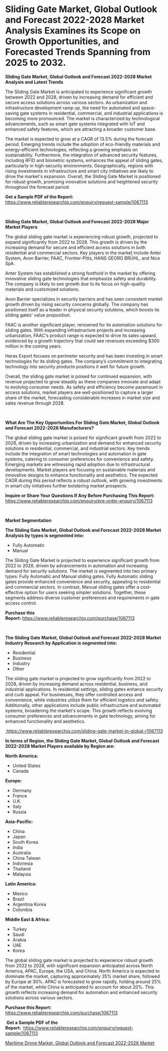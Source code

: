 <p><h1>Sliding Gate Market, Global Outlook and Forecast 2022-2028 Market Analysis Examines its Scope on Growth Opportunities, and Forecasted Trends Spanning from 2025 to 2032.</h1></p><p><strong>Sliding Gate Market, Global Outlook and Forecast 2022-2028 Market Analysis and Latest Trends</strong></p>
<p><p>The Sliding Gate Market is anticipated to experience significant growth between 2022 and 2028, driven by increasing demand for efficient and secure access solutions across various sectors. As urbanization and infrastructure development ramp up, the need for automated and space-saving gate systems in residential, commercial, and industrial applications is becoming more pronounced. The market is characterized by technological advancements, such as smart gate systems integrated with IoT and enhanced safety features, which are attracting a broader customer base.</p><p>The market is expected to grow at a CAGR of 13.5% during the forecast period. Emerging trends include the adoption of eco-friendly materials and energy-efficient technologies, reflecting a growing emphasis on sustainability. Furthermore, the integration of advanced security features, including RFID and biometric systems, enhances the appeal of sliding gates, particularly in high-security environments. Geographically, regions with rising investments in infrastructure and smart city initiatives are likely to drive the market's expansion. Overall, the Sliding Gate Market is positioned for robust growth, promising innovative solutions and heightened security throughout the forecast period.</p></p>
<p><strong>Get a Sample PDF of the Report:&nbsp;</strong> <a href="https://www.reliableresearchiq.com/enquiry/request-sample/1067113?utm_campaign=3006&utm_medium=2&utm_source=Github&utm_content=ia&utm_term=21032025&utm_id=sliding-gate-market-global-outlook-and-forecast-2022-2028">https://www.reliableresearchiq.com/enquiry/request-sample/1067113</a></p>
<p>&nbsp;</p>
<p><strong>Sliding Gate Market, Global Outlook and Forecast 2022-2028 Major Market Players</strong></p>
<p><p>The global sliding gate market is experiencing robust growth, projected to expand significantly from 2022 to 2028. This growth is driven by the increasing demand for secure and efficient access solutions in both residential and commercial sectors. Key players in the market include Anter System, Avon Barrier, FAAC, Frontier-Pitts, HANS GEORG BRÜHL, and Nice SpA.</p><p>Anter System has established a strong foothold in the market by offering innovative sliding gate technologies that emphasize safety and durability. The company is likely to see growth due to its focus on high-quality materials and customized solutions.</p><p>Avon Barrier specializes in security barriers and has seen consistent market growth driven by rising security concerns globally. The company has positioned itself as a leader in physical security solutions, which boosts its sliding gates' value proposition.</p><p>FAAC is another significant player, renowned for its automation solutions for sliding gates. With expanding infrastructure projects and increasing urbanization, FAAC's product range is expected to drive its sales upward, evidenced by a growth trajectory that could see revenues exceeding $300 million in the coming years.</p><p>Heras Export focuses on perimeter security and has been investing in smart technologies for its sliding gates. The company’s commitment to integrating technology into security products positions it well for future growth.</p><p>Overall, the sliding gate market is poised for continued expansion, with revenue projected to grow steadily as these companies innovate and adapt to evolving consumer needs. As safety and efficiency become paramount in access solutions, market players are well-positioned to capture a larger share of the market, forecasting considerable increases in market size and sales revenue through 2028.</p></p>
<p>&nbsp;</p>
<p><strong>What Are The Key Opportunities For Sliding Gate Market, Global Outlook and Forecast 2022-2028 Manufacturers?</strong></p>
<p><p>The global sliding gate market is poised for significant growth from 2022 to 2028, driven by increasing urbanization and demand for enhanced security solutions in residential, commercial, and industrial sectors. Key trends include the integration of smart technologies and automation in gate systems, catering to consumer preferences for convenience and safety. Emerging markets are witnessing rapid adoption due to infrastructural developments. Market players are focusing on sustainable materials and innovative designs to enhance functionality and aesthetics. The expected CAGR during this period reflects a robust outlook, with growing investments in smart city initiatives further bolstering market prospects.</p></p>
<p><strong>Inquire or Share Your Questions If Any Before Purchasing This Report:</strong> <a href="https://www.reliableresearchiq.com/enquiry/pre-order-enquiry/1067113?utm_campaign=3006&utm_medium=2&utm_source=Github&utm_content=ia&utm_term=21032025&utm_id=sliding-gate-market-global-outlook-and-forecast-2022-2028">https://www.reliableresearchiq.com/enquiry/pre-order-enquiry/1067113</a></p>
<p>&nbsp;</p>
<p><strong>Market Segmentation</strong></p>
<p><strong>The Sliding Gate Market, Global Outlook and Forecast 2022-2028 Market Analysis by types is segmented into:</strong></p>
<p><ul><li>Fully Automatic</li><li>Manual</li></ul></p>
<p><p>The Sliding Gate Market is projected to experience significant growth from 2022 to 2028, driven by advancements in automation and increasing demand for security solutions. The market is segmented into two primary types: Fully Automatic and Manual sliding gates. Fully Automatic sliding gates provide enhanced convenience and security, appealing to residential and commercial sectors. In contrast, Manual sliding gates offer a cost-effective option for users seeking simpler solutions. Together, these segments address diverse customer preferences and requirements in gate access control.</p></p>
<p><strong>Purchase this Report:&nbsp;</strong><a href="https://www.reliableresearchiq.com/purchase/1067113?utm_campaign=3006&utm_medium=2&utm_source=Github&utm_content=ia&utm_term=21032025&utm_id=sliding-gate-market-global-outlook-and-forecast-2022-2028">https://www.reliableresearchiq.com/purchase/1067113</a></p>
<p>&nbsp;</p>
<p><strong>The Sliding Gate Market, Global Outlook and Forecast 2022-2028 Market Industry Research by Application is segmented into:</strong></p>
<p><ul><li>Residential</li><li>Business</li><li>Industry</li><li>Other</li></ul></p>
<p><p>The sliding gate market is projected to grow significantly from 2022 to 2028, driven by increasing demand across residential, business, and industrial applications. In residential settings, sliding gates enhance security and curb appeal. For businesses, they offer controlled access and convenience, while industries utilize them for efficient logistics and safety. Additionally, other applications include public infrastructure and automated systems, broadening the market's scope. This growth reflects evolving consumer preferences and advancements in gate technology, aiming for enhanced functionality and aesthetics.</p></p>
<p><a href="https://www.reliableresearchiq.com/sliding-gate-market-in-global-r1067113?utm_campaign=3006&utm_medium=2&utm_source=Github&utm_content=ia&utm_term=21032025&utm_id=sliding-gate-market-global-outlook-and-forecast-2022-2028">&nbsp;https://www.reliableresearchiq.com/sliding-gate-market-in-global-r1067113</a></p>
<p><strong>In terms of Region, the Sliding Gate Market, Global Outlook and Forecast 2022-2028 Market Players available by Region are:</strong></p>
<p>
    <p> <strong> North America: </strong>
        <ul>
            <li>United States</li>
            <li>Canada</li>
        </ul>
        </p> 
    <p> <strong> Europe: </strong>
        <ul>
            <li>Germany</li>
            <li>France</li>
            <li>U.K.</li>
            <li>Italy</li>
            <li>Russia</li>
        </ul>
        </p> 
    <p> <strong> Asia-Pacific: </strong>
        <ul>
            <li>China</li>
            <li>Japan</li>
            <li>South Korea</li>
            <li>India</li>
            <li>Australia</li>
            <li>China Taiwan</li>
            <li>Indonesia</li>
            <li>Thailand</li>
            <li>Malaysia</li>
        </ul>
        </p> 
    <p> <strong> Latin America: </strong>
        <ul>
            <li>Mexico</li>
            <li>Brazil</li>
            <li>Argentina Korea</li>
            <li>Colombia</li>
        </ul>
        </p> 
    <p> <strong> Middle East & Africa: </strong>
        <ul>
            <li>Turkey</li>
            <li>Saudi</li>
            <li>Arabia</li>
            <li>UAE</li>
            <li>Korea</li>
        </ul>
    </p>
    </p>
<p><p>The global sliding gate market is projected to experience robust growth from 2022 to 2028, with significant expansion anticipated across North America, APAC, Europe, the USA, and China. North America is expected to dominate the market, capturing approximately 35% market share, followed by Europe at 30%. APAC is forecasted to grow rapidly, holding around 25% of the market, while China is anticipated to account for about 20%. This growth reflects increasing demand for automation and enhanced security solutions across various sectors.</p></p>
<p><strong>Purchase this Report: </strong><a href="https://www.reliableresearchiq.com/purchase/1067113?utm_campaign=3006&utm_medium=2&utm_source=Github&utm_content=ia&utm_term=21032025&utm_id=sliding-gate-market-global-outlook-and-forecast-2022-2028">https://www.reliableresearchiq.com/purchase/1067113</a></p>
<p>&nbsp;<strong>Get a Sample PDF of the Report:&nbsp;&nbsp;</strong><a href="https://www.reliableresearchiq.com/enquiry/request-sample/1067113?utm_campaign=3006&utm_medium=2&utm_source=Github&utm_content=ia&utm_term=21032025&utm_id=sliding-gate-market-global-outlook-and-forecast-2022-2028">https://www.reliableresearchiq.com/enquiry/request-sample/1067113</a></p>
<p><strong></strong></p>
<p><p><a href="https://github.com/lehumiston1971679/Market-Research-Report-List-1/blob/main/maritime-drone-market-global-outlook-and-forecast-2022-2028-market.md?utm_campaign=3006&utm_medium=2&utm_source=Github&utm_content=ia&utm_term=21032025&utm_id=sliding-gate-market-global-outlook-and-forecast-2022-2028">Maritime Drone Market, Global Outlook and Forecast 2022-2028 Market</a></p></p>